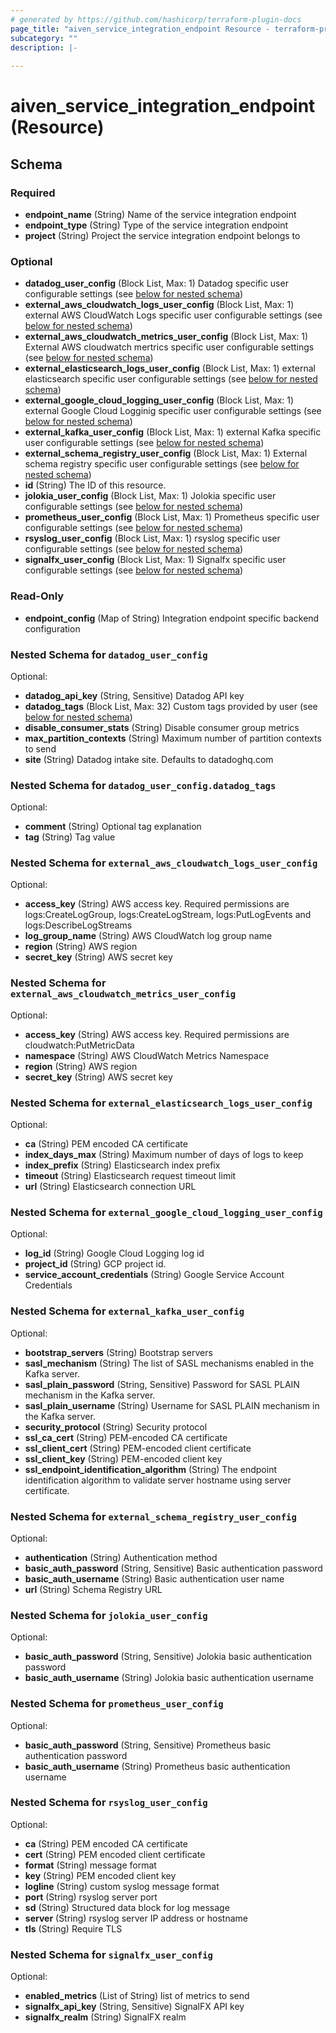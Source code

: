 ```yaml
---
# generated by https://github.com/hashicorp/terraform-plugin-docs
page_title: "aiven_service_integration_endpoint Resource - terraform-provider-aiven"
subcategory: ""
description: |-
  
---
```


# aiven_service_integration_endpoint (Resource)





<!-- schema generated by tfplugindocs -->
## Schema

### Required

- **endpoint_name** (String) Name of the service integration endpoint
- **endpoint_type** (String) Type of the service integration endpoint
- **project** (String) Project the service integration endpoint belongs to

### Optional

- **datadog_user_config** (Block List, Max: 1) Datadog specific user configurable settings (see [below for nested schema](#nestedblock--datadog_user_config))
- **external_aws_cloudwatch_logs_user_config** (Block List, Max: 1) external AWS CloudWatch Logs specific user configurable settings (see [below for nested schema](#nestedblock--external_aws_cloudwatch_logs_user_config))
- **external_aws_cloudwatch_metrics_user_config** (Block List, Max: 1) External AWS cloudwatch mertrics specific user configurable settings (see [below for nested schema](#nestedblock--external_aws_cloudwatch_metrics_user_config))
- **external_elasticsearch_logs_user_config** (Block List, Max: 1) external elasticsearch specific user configurable settings (see [below for nested schema](#nestedblock--external_elasticsearch_logs_user_config))
- **external_google_cloud_logging_user_config** (Block List, Max: 1) external Google Cloud Logginig specific user configurable settings (see [below for nested schema](#nestedblock--external_google_cloud_logging_user_config))
- **external_kafka_user_config** (Block List, Max: 1) external Kafka specific user configurable settings (see [below for nested schema](#nestedblock--external_kafka_user_config))
- **external_schema_registry_user_config** (Block List, Max: 1) External schema registry specific user configurable settings (see [below for nested schema](#nestedblock--external_schema_registry_user_config))
- **id** (String) The ID of this resource.
- **jolokia_user_config** (Block List, Max: 1) Jolokia specific user configurable settings (see [below for nested schema](#nestedblock--jolokia_user_config))
- **prometheus_user_config** (Block List, Max: 1) Prometheus specific user configurable settings (see [below for nested schema](#nestedblock--prometheus_user_config))
- **rsyslog_user_config** (Block List, Max: 1) rsyslog specific user configurable settings (see [below for nested schema](#nestedblock--rsyslog_user_config))
- **signalfx_user_config** (Block List, Max: 1) Signalfx specific user configurable settings (see [below for nested schema](#nestedblock--signalfx_user_config))

### Read-Only

- **endpoint_config** (Map of String) Integration endpoint specific backend configuration

<a id="nestedblock--datadog_user_config"></a>
### Nested Schema for `datadog_user_config`

Optional:

- **datadog_api_key** (String, Sensitive) Datadog API key
- **datadog_tags** (Block List, Max: 32) Custom tags provided by user (see [below for nested schema](#nestedblock--datadog_user_config--datadog_tags))
- **disable_consumer_stats** (String) Disable consumer group metrics
- **max_partition_contexts** (String) Maximum number of partition contexts to send
- **site** (String) Datadog intake site. Defaults to datadoghq.com

<a id="nestedblock--datadog_user_config--datadog_tags"></a>
### Nested Schema for `datadog_user_config.datadog_tags`

Optional:

- **comment** (String) Optional tag explanation
- **tag** (String) Tag value



<a id="nestedblock--external_aws_cloudwatch_logs_user_config"></a>
### Nested Schema for `external_aws_cloudwatch_logs_user_config`

Optional:

- **access_key** (String) AWS access key. Required permissions are logs:CreateLogGroup, logs:CreateLogStream, logs:PutLogEvents and logs:DescribeLogStreams
- **log_group_name** (String) AWS CloudWatch log group name
- **region** (String) AWS region
- **secret_key** (String) AWS secret key


<a id="nestedblock--external_aws_cloudwatch_metrics_user_config"></a>
### Nested Schema for `external_aws_cloudwatch_metrics_user_config`

Optional:

- **access_key** (String) AWS access key. Required permissions are cloudwatch:PutMetricData
- **namespace** (String) AWS CloudWatch Metrics Namespace
- **region** (String) AWS region
- **secret_key** (String) AWS secret key


<a id="nestedblock--external_elasticsearch_logs_user_config"></a>
### Nested Schema for `external_elasticsearch_logs_user_config`

Optional:

- **ca** (String) PEM encoded CA certificate
- **index_days_max** (String) Maximum number of days of logs to keep
- **index_prefix** (String) Elasticsearch index prefix
- **timeout** (String) Elasticsearch request timeout limit
- **url** (String) Elasticsearch connection URL


<a id="nestedblock--external_google_cloud_logging_user_config"></a>
### Nested Schema for `external_google_cloud_logging_user_config`

Optional:

- **log_id** (String) Google Cloud Logging log id
- **project_id** (String) GCP project id.
- **service_account_credentials** (String) Google Service Account Credentials


<a id="nestedblock--external_kafka_user_config"></a>
### Nested Schema for `external_kafka_user_config`

Optional:

- **bootstrap_servers** (String) Bootstrap servers
- **sasl_mechanism** (String) The list of SASL mechanisms enabled in the Kafka server.
- **sasl_plain_password** (String, Sensitive) Password for SASL PLAIN mechanism in the Kafka server.
- **sasl_plain_username** (String) Username for SASL PLAIN mechanism in the Kafka server.
- **security_protocol** (String) Security protocol
- **ssl_ca_cert** (String) PEM-encoded CA certificate
- **ssl_client_cert** (String) PEM-encoded client certificate
- **ssl_client_key** (String) PEM-encoded client key
- **ssl_endpoint_identification_algorithm** (String) The endpoint identification algorithm to validate server hostname using server certificate.


<a id="nestedblock--external_schema_registry_user_config"></a>
### Nested Schema for `external_schema_registry_user_config`

Optional:

- **authentication** (String) Authentication method
- **basic_auth_password** (String, Sensitive) Basic authentication password
- **basic_auth_username** (String) Basic authentication user name
- **url** (String) Schema Registry URL


<a id="nestedblock--jolokia_user_config"></a>
### Nested Schema for `jolokia_user_config`

Optional:

- **basic_auth_password** (String, Sensitive) Jolokia basic authentication password
- **basic_auth_username** (String) Jolokia basic authentication username


<a id="nestedblock--prometheus_user_config"></a>
### Nested Schema for `prometheus_user_config`

Optional:

- **basic_auth_password** (String, Sensitive) Prometheus basic authentication password
- **basic_auth_username** (String) Prometheus basic authentication username


<a id="nestedblock--rsyslog_user_config"></a>
### Nested Schema for `rsyslog_user_config`

Optional:

- **ca** (String) PEM encoded CA certificate
- **cert** (String) PEM encoded client certificate
- **format** (String) message format
- **key** (String) PEM encoded client key
- **logline** (String) custom syslog message format
- **port** (String) rsyslog server port
- **sd** (String) Structured data block for log message
- **server** (String) rsyslog server IP address or hostname
- **tls** (String) Require TLS


<a id="nestedblock--signalfx_user_config"></a>
### Nested Schema for `signalfx_user_config`

Optional:

- **enabled_metrics** (List of String) list of metrics to send
- **signalfx_api_key** (String, Sensitive) SignalFX API key
- **signalfx_realm** (String) SignalFX realm


